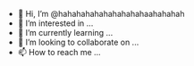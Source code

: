 - 👋 Hi, I’m @hahahahahahahahahahaahahahah
- 👀 I’m interested in ...
- 🌱 I’m currently learning ...
- 💞️ I’m looking to collaborate on ...
- 📫 How to reach me ...

<!---
hahahahahahahahahahaahahahah/hahahahahahahahahahaahahahah is a ✨ special ✨ repository because its `README.md` (this file) appears on your GitHub profile.
You can click the Preview link to take a look at your changes.
--->
